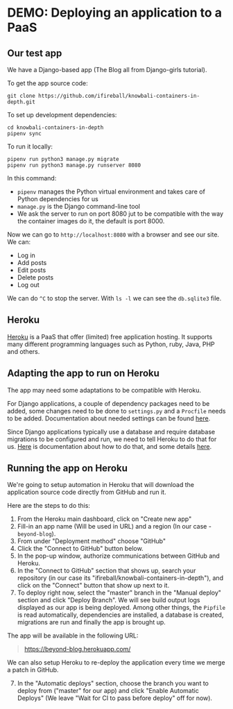 DEMO: Deploying an application to a PaaS
========================================

Our test app
------------

We have a Django-based app (The Blog all from Django-girls tutorial).

To get the app source code:

    git clone https://github.com/ifireball/knowbali-containers-in-depth.git

To set up development dependencies:

    cd knowbali-containers-in-depth
    pipenv sync

To run it locally:

    pipenv run python3 manage.py migrate
    pipenv run python3 manage.py runserver 8080

In this command:
* `pipenv` manages the Python virtual environment and takes care of Python
  dependencies for us
* `manage.py` is the Django command-line tool
* We ask the server to run on port 8080 jut to be compatible with the way the
  container images do it, the default is port 8000.

Now we can go to `http://localhost:8080` with a browser and see our site. We
can:
* Log in
* Add posts
* Edit posts
* Delete posts
* Log out

We can do `^C` to stop the server. With `ls -l` we can see the `db.sqlite3`
file.

Heroku
------
[Heroku][1] is a PaaS that offer (limited) free application hosting. It supports
many different programming languages such as Python, ruby, Java, PHP and others.

[1]: https://www.heroku.com

Adapting the app to run on Heroku
---------------------------------

The app may need some adaptations to be compatible with Heroku.

For Django applications, a couple of dependency packages need to be added, some
changes need to be done to `settings.py` and a `Procfile` needs to be added.
Documentation about needed settings can be found [here][2].

[2]: https://devcenter.heroku.com/articles/django-app-configuration

Since Django applications typically use a database and require database
migrations to be configured and run, we need to tell Heroku to do that for us.
[Here][3] is documentation about how to do that, and some details [here][4].

[3]: https://help.heroku.com/GDQ74SU2/django-migrations
[4]: https://devcenter.heroku.com/articles/release-phase#specifying-release-phase-tasks

Running the app on Heroku
-------------------------

We're going to setup automation in Heroku that will download the application
source code directly from GitHub and run it.

Here are the steps to do this:

1. From the Heroku main dashboard, click on "Create new app"
2. Fill-in an app name (Will be used in URL) and a region (In our case -
   `beyond-blog`).
3. From under "Deployment method" choose "GitHub"
4. Click the "Connect to GitHub" button below.
5. In the pop-up window, authorize communications between GitHub and Heroku.
6. In the "Connect to GitHub" section that shows up, search your repository (in
   our case its "ifireball/knowbali-containers-in-depth"), and click on the
   "Connect" button that show up next to it.
7. To deploy right now, select the "master" branch in the "Manual deploy"
   section and click "Deploy Branch". We will see build output logs displayed as
   our app is being deployed. Among other things, the `Pipfile` is read
   automatically, dependencies are installed, a database is created, migrations
   are run and finally the app is brought up.

The app will be available in the following URL:

> https://beyond-blog.herokuapp.com/

We can also setup Heroku to re-deploy the application every time we merge a
patch in GitHub.

7. In the "Automatic deploys" section, choose the branch you want to deploy from
   ("master" for our app) and click "Enable Automatic Deploys" (We leave "Wait
   for CI to pass before deploy" off for now).
